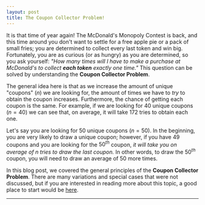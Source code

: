 ```yaml
---
layout: post
title: The Coupon Collector Problem!
---
```


It is that time of year again! The McDonald's Monopoly Contest is back, and this time around
you don't want to settle for a free apple pie or a pack of small fries; you are
determined to collect every last token and win big. Fortunately, you are as curious (or as hungry) as you are determined,
so you ask yourself: *"How many times will I have to make a purchase at McDonald's to collect
**each token** exactly one time."* This question can be solved by understanding
the **Coupon Collector Problem**.

The general idea here is that as we increase the amount of unique "coupons" ($n$) we are looking for,
the amount of times we have to *try* to obtain the coupon increases. Furthermore, the chance of getting each
coupon is the same. For example, if we are looking for $40$ unique coupons ($n=40$) we can see that, on average, it will take
$172$ tries to obtain each one.

Let's say you are looking for $50$ unique coupons ($n=50$). In the beginning, you are very likely to draw
a unique coupon; however, if you have $49$ coupons and you are looking
for the $50^{th}$ coupon, *it will take you on average of $n$ tries to draw the last coupon.*
In other words, to draw the $50^{th}$ coupon, you will need to draw an average of $50$ more times.

In this blog post, we covered the general principles of the **Coupon Collector Problem**.
There are many variations and special cases that were not discussed, but if you are interested in
reading more about this topic, a good place to start would be [here](https://probabilityandstats.wordpress.com/tag/coupon-collector-problem/).

---
